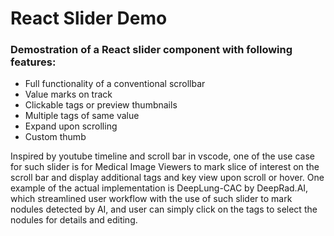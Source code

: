# React Slider Demo

### Demostration of a React slider component with following features:

- Full functionality of a conventional scrollbar
- Value marks on track
- Clickable tags or preview thumbnails
- Multiple tags of same value
- Expand upon scrolling
- Custom thumb

Inspired by youtube timeline and scroll bar in vscode, one of the use case for such slider is for Medical Image Viewers to mark slice of interest on the scroll bar and display additional tags and key view upon scroll or hover. One example of the actual implementation is DeepLung-CAC by DeepRad.AI, which streamlined user workflow with the use of such slider to mark nodules detected by AI, and user can simply click on the tags to select the nodules for details and editing.

